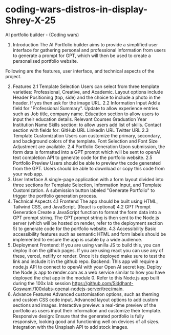 # coding-wars-distros-in-display-Shrey-X-25


AI portfolio builder - (Coding wars)
1. Introduction
The AI Portfolio builder aims to provide a simplified user interface for gathering personal and professional information from users to generate a prompt for GPT, which will then be used to create a personalised portfolio website.

Following are the features, user interface, and technical aspects of the project.

2. Features
2.1 Template Selection
Users can select from three template varieties: Professional, Creative, and Academic.
Layout options include Header Positioning (top, side) and the choice to include a photo in the header. If yes then ask for the image URL.
2.2 Information Input
Add a field for "Professional Summary".
Update to allow experience entries such as Job title, company name.
Education section to allow users to input their education details.
Relevant Courses
Graduation Year
Institution Name
Skills section: to allow users add list of skills.
Contact section with fields for:
GitHub URL
LinkedIn URL
Twitter URL
2.3 Template Customization
Users can customize the primary, secondary, and background colors of the template.
Font Selection and Font Size Adjustment are available.
2.4 Portfolio Generation
Upon submission, the form data is formatted into a GPT prompt which will be sent to openAI text completion API to generate code for the portfolio website.
2.5 Portfolio Preview
Users should be able to preview the code generated from the GPT.
Users should be able to download or copy this code from your web app.
3. User Interface
A single-page application with a form layout divided into three sections for Template Selection, Information Input, and Template Customization.
A submission button labeled "Generate Portfolio" to trigger the portfolio generation process.
4. Technical Aspects
4.1 Frontend
The app should be built using HTML, Tailwind CSS, and JavaScript. (React is optional)
4.2 GPT Prompt Generation
Create a JavaScript function to format the form data into a GPT prompt string.
The GPT prompt string is then sent to the Node.js server (which will be hosted on render, refer to the deployment section 5) to generate code for the portfolio website.
4.3 Accessibility
Basic accessibility features such as semantic HTML and form labels should be implemented to ensure the app is usable by a wide audience.
5. Deployment
Frontend: If you are using vanilla JS to build this, you can deploy it on the github pages. If you are using react you can use any of these, vercel, netlify or render. Once it is deployed make sure to test the link and include it in the github repo.
Backend: This app will require a node.js API to connect to openAI with your Open AI secret key.
Deploy the Node.js app to render.com as a web service similar to how you have deployed the chat app in the module 0.
Refer to this Node.js app built during the 100x lab session https://github.com/Siddhant-Goswami/100xlabs-openai-nodejs-server/tree/main.
6. Advance Features
Advanced customisation options, such as theming and custom CSS code input.
Advanced layout options to add custom sections and images.
Interactive preview: a real-time preview of the portfolio as users input their information and customize their template.
Responsive design: Ensure that the generated portfolio is fully responsive, looking good and functioning well on devices of all sizes.
Integration with the Unsplash API to add stock images.
